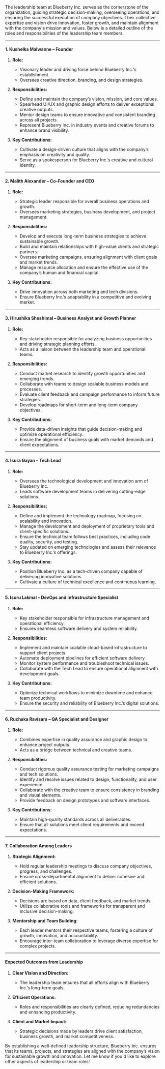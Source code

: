 
The leadership team at Blueberry Inc. serves as the cornerstone of the organization, guiding strategic decision-making, overseeing operations, and ensuring the successful execution of company objectives. Their collective expertise and vision drive innovation, foster growth, and maintain alignment with the company's mission and values. Below is a detailed outline of the roles and responsibilities of the leadership team members.

---

#### **1. Kushelka Malwanne – Founder**

1. **Role:**
    
    - Visionary leader and driving force behind Blueberry Inc.'s establishment.
    - Oversees creative direction, branding, and design strategies.
2. **Responsibilities:**
    
    - Define and maintain the company’s vision, mission, and core values.
    - Spearhead UI/UX and graphic design efforts to deliver exceptional creative outputs.
    - Mentor design teams to ensure innovative and consistent branding across all projects.
    - Represent Blueberry Inc. in industry events and creative forums to enhance brand visibility.
3. **Key Contributions:**
    
    - Cultivate a design-driven culture that aligns with the company’s emphasis on creativity and quality.
    - Serve as a spokesperson for Blueberry Inc.’s creative and cultural identity.

---

#### **2. Malith Alexander – Co-Founder and CEO**

1. **Role:**
    
    - Strategic leader responsible for overall business operations and growth.
    - Oversees marketing strategies, business development, and project management.
2. **Responsibilities:**
    
    - Develop and execute long-term business strategies to achieve sustainable growth.
    - Build and maintain relationships with high-value clients and strategic partners.
    - Oversee marketing campaigns, ensuring alignment with client goals and market trends.
    - Manage resource allocation and ensure the effective use of the company’s human and financial capital.
3. **Key Contributions:**
    
    - Drive innovation across both marketing and tech divisions.
    - Ensure Blueberry Inc.’s adaptability in a competitive and evolving market.

---

#### **3. Hirushika Sheshimal – Business Analyst and Growth Planner**

1. **Role:**
    
    - Key stakeholder responsible for analyzing business opportunities and driving strategic planning efforts.
    - Acts as a liaison between the leadership team and operational teams.
2. **Responsibilities:**
    
    - Conduct market research to identify growth opportunities and emerging trends.
    - Collaborate with teams to design scalable business models and processes.
    - Evaluate client feedback and campaign performance to inform future strategies.
    - Develop roadmaps for short-term and long-term company objectives.
3. **Key Contributions:**
    
    - Provide data-driven insights that guide decision-making and optimize operational efficiency.
    - Ensure the alignment of business goals with market demands and client expectations.

---

#### **4. Isura Gayan – Tech Lead**

1. **Role:**
    
    - Oversees the technological development and innovation arm of Blueberry Inc.
    - Leads software development teams in delivering cutting-edge solutions.
2. **Responsibilities:**
    
    - Define and implement the technology roadmap, focusing on scalability and innovation.
    - Manage the development and deployment of proprietary tools and client-specific solutions.
    - Ensure the technical team follows best practices, including code quality, security, and testing.
    - Stay updated on emerging technologies and assess their relevance to Blueberry Inc.’s offerings.
3. **Key Contributions:**
    
    - Position Blueberry Inc. as a tech-driven company capable of delivering innovative solutions.
    - Cultivate a culture of technical excellence and continuous learning.

---

#### **5. Isuru Lakmal – DevOps and Infrastructure Specialist**

1. **Role:**
    
    - Key stakeholder responsible for infrastructure management and operational efficiency.
    - Ensures seamless software delivery and system reliability.
2. **Responsibilities:**
    
    - Implement and maintain scalable cloud-based infrastructure to support client projects.
    - Automate deployment pipelines for efficient software delivery.
    - Monitor system performance and troubleshoot technical issues.
    - Collaborate with the Tech Lead to ensure operational alignment with development goals.
3. **Key Contributions:**
    
    - Optimize technical workflows to minimize downtime and enhance team productivity.
    - Ensure the security and reliability of Blueberry Inc.’s digital solutions.

---

#### **6. Ruchaka Ravisara – QA Specialist and Designer**

1. **Role:**
    
    - Combines expertise in quality assurance and graphic design to enhance project outputs.
    - Acts as a bridge between technical and creative teams.
2. **Responsibilities:**
    
    - Conduct rigorous quality assurance testing for marketing campaigns and tech solutions.
    - Identify and resolve issues related to design, functionality, and user experience.
    - Collaborate with the creative team to ensure consistency in branding and visual elements.
    - Provide feedback on design prototypes and software interfaces.
3. **Key Contributions:**
    
    - Maintain high-quality standards across all deliverables.
    - Ensure that all solutions meet client requirements and exceed expectations.

---

#### **7. Collaboration Among Leaders**

1. **Strategic Alignment:**
    
    - Hold regular leadership meetings to discuss company objectives, progress, and challenges.
    - Ensure cross-departmental alignment to deliver cohesive and efficient solutions.
2. **Decision-Making Framework:**
    
    - Decisions are based on data, client feedback, and market trends.
    - Utilize collaborative tools and frameworks for transparent and inclusive decision-making.
3. **Mentorship and Team Building:**
    
    - Each leader mentors their respective teams, fostering a culture of growth, innovation, and accountability.
    - Encourage inter-team collaboration to leverage diverse expertise for complex projects.

---

#### **Expected Outcomes from Leadership**

1. **Clear Vision and Direction:**
    
    - The leadership team ensures that all efforts align with Blueberry Inc.’s long-term goals.
2. **Efficient Operations:**
    
    - Roles and responsibilities are clearly defined, reducing redundancies and enhancing productivity.
3. **Client and Market Impact:**
    
    - Strategic decisions made by leaders drive client satisfaction, business growth, and market competitiveness.

By establishing a well-defined leadership structure, Blueberry Inc. ensures that its teams, projects, and strategies are aligned with the company’s vision for sustainable growth and innovation. Let me know if you'd like to explore other aspects of leadership or team roles!